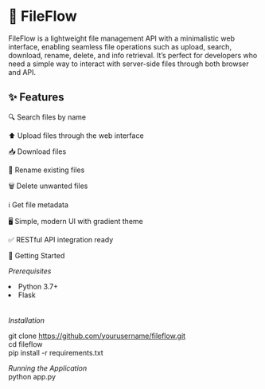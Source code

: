 <h1>📁 FileFlow</h1>
FileFlow is a lightweight file management API with a minimalistic web interface, enabling seamless file operations such as upload, search, download, rename, delete, and info retrieval. It’s perfect for developers who need a simple way to interact with server-side files through both browser and API.

<h2>✨ Features</h2>

🔍 Search files by name

⬆️ Upload files through the web interface

📥 Download files

📝 Rename existing files

🗑️ Delete unwanted files

ℹ️ Get file metadata

🖥️ Simple, modern UI with gradient theme

✅ RESTful API integration ready

🚀 Getting Started


<i>Prerequisites</i><br>
<li>Python 3.7+</li>
<li>Flask</li>
<br><br>
<i>Installation</i>

git clone https://github.com/yourusername/fileflow.git<br>
cd fileflow<br>
pip install -r requirements.txt<br>

<i>Running the Application</i><br>
python app.py
